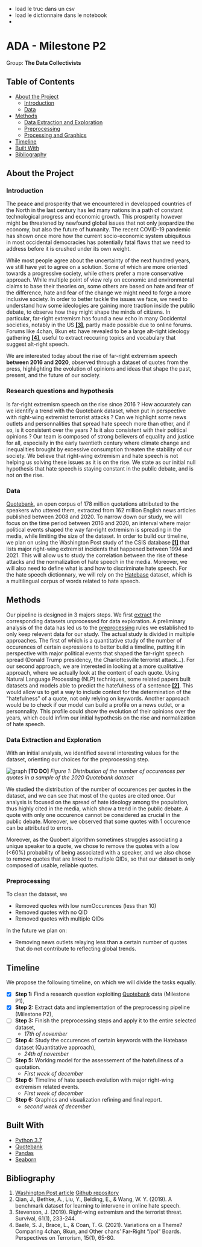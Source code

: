 - load le truc dans un csv
- load le dictionnaire dans le notebook
- 


# ADA - Milestone P2
Group: **The Data Collectivists**

<!-- TABLE OF CONTENTS -->
## Table of Contents

* [About the Project](#about-the-project)
  * [Introduction](#Introduction)
  * [Data](#Data)
* [Methods](#methods)
  * [Data Extraction and Exploration](#data-extraction-and-exploration)
  * [Preprocessing](#preprocessing)
  * [Processing and Graphics](#processing-and-graphics)
* [Timeline](#timeline)
* [Built With](#built-with)
* [Bibliography](#bibliography)

<!-- ABOUT THE PROJECT -->
## About the Project

### Introduction

The peace and prosperity that we encountered in developped countries of the North in the last century has led many nations in a path of constant technological progress and economic growth. This prosperity however might be threatened by newfound global issues that not only jeopardize the economy, but also the future of humanity. The recent COVID-19 pandemic has shown once more how the current socio-economic system ubiquitous in most occidental democracies has potentially fatal flaws that we need to address before it is crushed under its own weight.

While most people agree about the uncertainty of the next hundred years, we still have yet to agree on a solution. Some of which are more oriented towards a progressive society, while others prefer a more conservative approach. While multiple point of view rely on economic and environmental claims to base their theories on, some others are based on hate and fear of the difference, hate and fear of the change we might need to forge a more inclusive society. In order to better tackle the issues we face, we need to understand how some ideologies are gaining more traction inside the public debate, to observe how they might shape the minds of citizens. In particular, far-right extremism has found a new echo in many Occidental societies, notably in the US **[[3]](#bibliography)**, partly made possible due to online forums. Forums like 4chan, 8kun etc have revealed to be a large alt-right ideology gathering **[[4]](#bibliography)**, useful to extract reccuring topics and vocabulary that suggest alt-right speech.

We are interested today about the rise of far-right extremism speech **between 2016 and 2020**, observed through a dataset of quotes from the press, highlighting the evolution of opinions and ideas that shape the past, present, and the future of our society.

### Research questions and hypothesis

Is far-right extremism speech on the rise since 2016 ? How accurately can we identify a trend with the Quotebank dataset, when put in perspective with right-wing extremist terrorist attacks ? Can we highlight some news outlets and personnalities that spread hate speech more than other, and if so, is it consistent over the years ? Is it also consistent with their political opinions ? 
Our team is composed of strong believers of equality and justice for all, especially in the early twentieth century where climate change and inequalities brought by excessive consumption threaten the stability of our society. We believe that right-wing extremism and hate speech is not helping us solving these issues as it is on the rise. We state as our initial null hypothesis that hate speech is staying constant in the public debate, and is not on the rise. 

### Data

[Quotebank](https://zenodo.org/record/4277311#.YYqEUGXPxb8), an open corpus of 178 million quotations attributed to the speakers who uttered them, extracted from 162 million English news articles published between 2008 and 2020. To narrow down our study, we will focus on the time period between 2016 and 2020, an interval where major political events shaped the way far-right extremism is spreading in the media, while limiting the size of the dataset. 
In order to build our timeline, we plan on using the Washington Post study of the CSIS database **[[1]](#bibliography)** that lists major right-wing extremist incidents that happened between 1994 and 2021. This will allow us to study the correlation between the rise of these attacks and the normalization of hate speech in the media.
Moreover, we will also need to define what is and how to discriminate hate speech.
For the hate speech dictionnary, we will rely on the [Hatebase](https://hatebase.org/) dataset, which is a multilingual corpus of words related to hate speech. 


<!-- METHODS -->
## Methods

Our pipeline is designed in 3 majors steps. We first [extract](#data-extraction-and-exploration) the corresponding datasets unprocessed for data exploration. A preliminary analysis of the data has led us to the [preprocessing](#preprocessing) rules we established to only keep relevent data for our study.
The actual study is divided in multiple approaches. The first of which is a quantitative study of the number of occurences of certain expressions to better build a timeline, putting it in perspective with major political events that shaped the far-right speech spread (Donald Trump presidency, the Charlottesville terrorist attack...).
For our second approach, we are interested in looking at a more qualitative approach, where we actually look at the content of each quote. Using Natural Language Processing (NLP) techniques, some related papers built datasets and models able to predict the hatefulness of a sentence **[[2]](#bibliography)**. This would allow us to get a way to include context for the determination of the "hatefulness" of a quote, not only relying on keywords.
Another approach would be to check if our model can build a profile on a news outlet, or a personnality. This profile could show the evolution of their opinions over the years, which could infirm our initial hypothesis on the rise and normalization of hate speech.


### Data Extraction and Exploration

With an initial analysis, we identified several interesting values for the dataset, orienting our choices for the preprocessing step.

![graph](img/graph.jpg) **[TO DO]**
_Figure 1: Distribution of the number of occurences per quotes in a sample of the 2020 Quotebank dataset_

We studied the distribution of the number of occurences per quotes in the dataset, and we can see that most of the quotes are cited once. Our analysis is focused on the spread of hate ideology among the population, thus highly cited in the media, which show a trend in the public debate. A quote with only one occurence cannot be considered as crucial in the public debate. Moreover, we observed that some quotes with 1 occurence can be attributed to errors.

Moreover, as the Quobert algorithm sometimes struggles associating a unique speaker to a quote, we chose to remove the quotes with a low (<60%) probability of being associated with a speaker, and we also chose to remove quotes that are linked to multiple QIDs, so that our dataset is only composed of usable, reliable quotes.

### Preprocessing

To clean the dataset, we 

* Removed quotes with low numOccurences (less than 10)
* Removed quotes with no QID
* Removed quotes with multiple QIDs

In the future we plan on:

* Removing news outlets relaying less than a certain number of quotes that do not contribute to reflecting global trends.


## Timeline

We propose the following timeline, on which we will divide the tasks equally.

- [x] **Step 1:** Find a research question exploiting [Quotebank](https://zenodo.org/record/4277311#.YYqEUGXPxb8) data (Milestone P1), 
- [x] **Step 2:** Extract data and implementation of the preprocessing pipeline (Milestone P2), 
- [ ] **Step 3:** Finish the preprocessing steps and apply it to the entire selected dataset,
   - *17th of november*
- [ ] **Step 4:** Study the occurences of certain keywords with the Hatebase dataset (Quantitative approach), 
   - *24th of november*
- [ ] **Step 5:** Working model for the assessement of the hatefullness of a quotation. 
   - *First week of december*
- [ ] **Step 6:** Timeline of hate speech evolution with major right-wing extremism related events. 
   - *First week of december*
- [ ] **Step 6:** Graphics and visualization refining and final report. 
   - *second week of december*

## Built With

* [Python 3.7](https://www.python.org)
* [Quotebank](https://zenodo.org/record/4277311#.YYqEUGXPxb8)
* [Pandas](https://pandas.pydata.org)
* [Seaborn](https://seaborn.pydata.org)

## Bibliography

1. [Washington Post article](https://www.washingtonpost.com/investigations/interactive/2021/domestic-terrorism-data/) [Github repository](https://github.com/wpinvestigative/csis_domestic_terrorism)
2. Qian, J., Bethke, A., Liu, Y., Belding, E., & Wang, W. Y. (2019). A benchmark dataset for learning to intervene in online hate speech.
3. Stevenson, J. (2019). Right-wing extremism and the terrorist threat. Survival, 61(1), 233-244.
4. Baele, S. J., Brace, L., & Coan, T. G. (2021). Variations on a Theme? Comparing 4chan, 8kun, and Other chans’ Far-Right “/pol” Boards. Perspectives on Terrorism, 15(1), 65-80.
